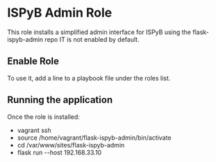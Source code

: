 # ISPyB Admin Role

This role installs a simplified admin interface for ISPyB using the flask-ispyb-admin repo
IT is not enabled by default.

## Enable Role
To use it, add a line to a playbook file under the roles list.

## Running the application
Once the role is installed:
- vagrant ssh
- source /home/vagrant/flask-ispyb-admin/bin/activate
- cd /var/www/sites/flask-ispyb-admin
- flask run --host 192.168.33.10
